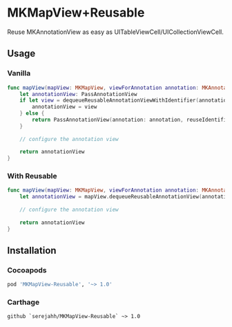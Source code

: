 # MKMapView+Reusable

Reuse MKAnnotationView as easy as UITableViewCell/UICollectionViewCell.

## Usage

### Vanilla

``` swift
func mapView(mapView: MKMapView, viewForAnnotation annotation: MKAnnotation) -> MKAnnotationView? {
    let annotationView: PassAnnotationView
    if let view = dequeueReusableAnnotationViewWithIdentifier(annotationViewType.reuseIdentifier) as? T {
        annotationView = view
    } else {
        return PassAnnotationView(annotation: annotation, reuseIdentifier: "annotation")
    }
    
    // configure the annotation view 
        
    return annotationView
}
```

### With Reusable

``` swift
func mapView(mapView: MKMapView, viewForAnnotation annotation: MKAnnotation) -> MKAnnotationView? {
    let annotationView = mapView.dequeueReusableAnnotationView(annotation) as PassAnnotationView
    
    // configure the annotation view 
        
    return annotationView
}
```

## Installation

### Cocoapods

``` ruby
pod 'MKMapView-Reusable', '~> 1.0'
```

### Carthage

```
github `serejahh/MKMapView-Reusable` ~> 1.0
```
